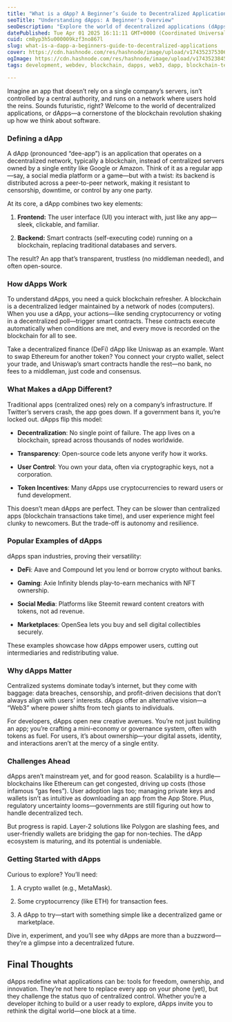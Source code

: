 ```yaml
---
title: "What is a dApp? A Beginner’s Guide to Decentralized Applications"
seoTitle: "Understanding dApps: A Beginner's Overview"
seoDescription: "Explore the world of decentralized applications (dApps) and discover how they transform the digital landscape with blockchain technology"
datePublished: Tue Apr 01 2025 16:11:11 GMT+0000 (Coordinated Universal Time)
cuid: cm8yp3h5u000009kzf3no867l
slug: what-is-a-dapp-a-beginners-guide-to-decentralized-applications
cover: https://cdn.hashnode.com/res/hashnode/image/upload/v1743523753061/9d2557f0-b803-4d2e-b89a-e95831d7ca03.jpeg
ogImage: https://cdn.hashnode.com/res/hashnode/image/upload/v1743523845124/2f5a934c-eae5-4d40-8f3d-38a0428064e3.jpeg
tags: development, webdev, blockchain, dapps, web3, dapp, blockchain-technology, blockchain-development, blockchain-security, web-30-blockchain-market, web30, dapps-development, web3-security, Web3, DApp

---
```


Imagine an app that doesn’t rely on a single company’s servers, isn’t controlled by a central authority, and runs on a network where users hold the reins. Sounds futuristic, right? Welcome to the world of decentralized applications, or dApps—a cornerstone of the blockchain revolution shaking up how we think about software.

### Defining a dApp

A dApp (pronounced “dee-app”) is an application that operates on a decentralized network, typically a blockchain, instead of centralized servers owned by a single entity like Google or Amazon. Think of it as a regular app—say, a social media platform or a game—but with a twist: its backend is distributed across a peer-to-peer network, making it resistant to censorship, downtime, or control by any one party.

At its core, a dApp combines two key elements:

1. **Frontend:** The user interface (UI) you interact with, just like any app—sleek, clickable, and familiar.
    
2. **Backend:** Smart contracts (self-executing code) running on a blockchain, replacing traditional databases and servers.
    

The result? An app that’s transparent, trustless (no middleman needed), and often open-source.

### How dApps Work

To understand dApps, you need a quick blockchain refresher. A blockchain is a decentralized ledger maintained by a network of nodes (computers). When you use a dApp, your actions—like sending cryptocurrency or voting in a decentralized poll—trigger smart contracts. These contracts execute automatically when conditions are met, and every move is recorded on the blockchain for all to see.

Take a decentralized finance (DeFi) dApp like Uniswap as an example. Want to swap Ethereum for another token? You connect your crypto wallet, select your trade, and Uniswap’s smart contracts handle the rest—no bank, no fees to a middleman, just code and consensus.

### What Makes a dApp Different?

Traditional apps (centralized ones) rely on a company’s infrastructure. If Twitter’s servers crash, the app goes down. If a government bans it, you’re locked out. dApps flip this model:

* **Decentralization**: No single point of failure. The app lives on a blockchain, spread across thousands of nodes worldwide.
    
* **Transparency**: Open-source code lets anyone verify how it works.
    
* **User Control**: You own your data, often via cryptographic keys, not a corporation.
    
* **Token Incentives**: Many dApps use cryptocurrencies to reward users or fund development.
    

This doesn’t mean dApps are perfect. They can be slower than centralized apps (blockchain transactions take time), and user experience might feel clunky to newcomers. But the trade-off is autonomy and resilience.

### Popular Examples of dApps

dApps span industries, proving their versatility:

* **DeFi**: Aave and Compound let you lend or borrow crypto without banks.
    
* **Gaming**: Axie Infinity blends play-to-earn mechanics with NFT ownership.
    
* **Social Media**: Platforms like Steemit reward content creators with tokens, not ad revenue.
    
* **Marketplaces**: OpenSea lets you buy and sell digital collectibles securely.
    

These examples showcase how dApps empower users, cutting out intermediaries and redistributing value.

### Why dApps Matter

Centralized systems dominate today’s internet, but they come with baggage: data breaches, censorship, and profit-driven decisions that don’t always align with users’ interests. dApps offer an alternative vision—a “Web3” where power shifts from tech giants to individuals.

For developers, dApps open new creative avenues. You’re not just building an app; you’re crafting a mini-economy or governance system, often with tokens as fuel. For users, it’s about ownership—your digital assets, identity, and interactions aren’t at the mercy of a single entity.

### Challenges Ahead

dApps aren’t mainstream yet, and for good reason. Scalability is a hurdle—blockchains like Ethereum can get congested, driving up costs (those infamous “gas fees”). User adoption lags too; managing private keys and wallets isn’t as intuitive as downloading an app from the App Store. Plus, regulatory uncertainty looms—governments are still figuring out how to handle decentralized tech.

But progress is rapid. Layer-2 solutions like Polygon are slashing fees, and user-friendly wallets are bridging the gap for non-techies. The dApp ecosystem is maturing, and its potential is undeniable.

### Getting Started with dApps

Curious to explore? You’ll need:

1. A crypto wallet (e.g., MetaMask).
    
2. Some cryptocurrency (like ETH) for transaction fees.
    
3. A dApp to try—start with something simple like a decentralized game or marketplace.
    

Dive in, experiment, and you’ll see why dApps are more than a buzzword—they’re a glimpse into a decentralized future.

## Final Thoughts

dApps redefine what applications can be: tools for freedom, ownership, and innovation. They’re not here to replace every app on your phone (yet), but they challenge the status quo of centralized control. Whether you’re a developer itching to build or a user ready to explore, dApps invite you to rethink the digital world—one block at a time.